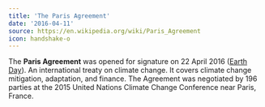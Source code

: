 ```yaml
---
title: 'The Paris Agreement'
date: '2016-04-11'
source: https://en.wikipedia.org/wiki/Paris_Agreement
icon: handshake-o
---
```


The **Paris Agreement** was opened for signature on 22 April 2016 ([Earth Day](https://en.wikipedia.org/wiki/Earth_Day)). An international treaty on climate change. It covers climate change mitigation, adaptation, and finance. The Agreement was negotiated by 196 parties at the 2015 United Nations Climate Change Conference near Paris, France.
